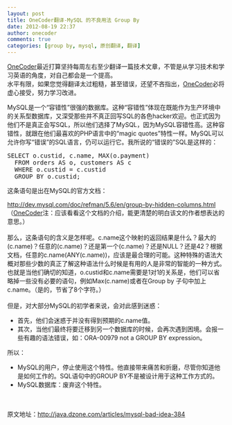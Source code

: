 ```yaml
---
layout: post
title: OneCoder翻译-MySQL 的不良用法 Group By
date: 2012-08-19 22:37
author: onecoder
comments: true
categories: [group by, mysql, 原创翻译, 翻译]
---
```

<p>
	<a href="http://www.coderli.com">OneCoder</a>最近打算坚持每周左右至少翻译一篇技术文章，不管是从学习技术和学习英语的角度，对自己都会是一个提高。<br />
	水平有限，如果您觉得翻译太过粗糙，甚至错误，还望不吝指出，<a href="http://www.coderli.com">OneCoder</a>必将虚心接受，努力学习改进。</p>
<p>
	MySQL是一个&ldquo;容错性&rdquo;很强的数据库。这种&ldquo;容错性&rdquo;体现在既能作为生产环境中的关系型数据库，又深受那些并不真正回写SQL的各色hacker欢迎。也正式因为他们不是真正会写SQL，所以他们选择了MySQL，因为MySQL容错性高。这种容错性，就跟在他们最喜欢的PHP语言中的&ldquo;magic quotes&rdquo;特性一样。MySQL可以允许你写&ldquo;错误&rdquo;的SQL语言，仍可以运行它。我所说的&ldquo;错误的&rdquo;SQL是这样的：</p>
<pre class="brush:sql;first-line:1;pad-line-numbers:false;highlight:null;collapse:false;">
SELECT o.custid, c.name, MAX(o.payment)
  FROM orders AS o, customers AS c
  WHERE o.custid = c.custid
  GROUP BY o.custid;
</pre>
<p>
	这条语句是出在MySQL的官方文档：</p>
<div>
	<a href="http://dev.mysql.com/doc/refman/5.6/en/group-by-hidden-columns.html">http://dev.mysql.com/doc/refman/5.6/en/group-by-hidden-columns.html</a>（<a href="http://www.coderli.com">OneCoder</a>注：应该看看这个文档的介绍，能更清楚的明白该文的作者想表达的意思。）</div>
<div>
	&nbsp;</div>
<div>
	那么，这条语句的含义是怎样呢。c.name这个映射的返回结果是什么？最大的(c.name)？任意的(c.name)？还是第一个(c.name)？还是NULL？还是42？根据文档，任意的c.name(ANY(c.name))，应该是最合理的可能。这种特殊的语法大概对那些少数的真正了解这种语法什么时候是有用的人是非常的智能的一种方式。也就是当他们确切的知道，o.custid和c.name需要是1对1的关系是，他们可以省略掉一些没有必要的语句，例如Max(c.name)或者在Group by 子句中加上c.name。（是的，节省了8个字符。）</div>
<div>
	&nbsp;</div>
<div>
	但是，对大部分MySQL的初学者来说，会对此感到迷惑：</div>
<div>
	<ul>
		<li>
			首先，他们会迷惑于并没有得到预期的c.name值。</li>
		<li>
			其次，当他们最终将要迁移到另一个数据库的时候，会再次遇到困境。会报一些有趣的语法错误，如：ORA-00979 not a GROUP BY expression。</li>
	</ul>
	<div>
		所以：</div>
</div>
<div>
	<ul>
		<li>
			MySQL的用户，停止使用这个特性。他直接带来痛苦和折磨，尽管你知道他是如何工作的。SQL语句中的GROUP BY不是被设计用于这种工作方式的。</li>
		<li>
			MySQL数据库：废弃这个特性。</li>
	</ul>
</div>
<div>
	&nbsp;</div>
<div>
	&nbsp;</div>
<div>
	原文地址：<a href="http://java.dzone.com/articles/mysql-bad-idea-384">http://java.dzone.com/articles/mysql-bad-idea-384</a></div>


